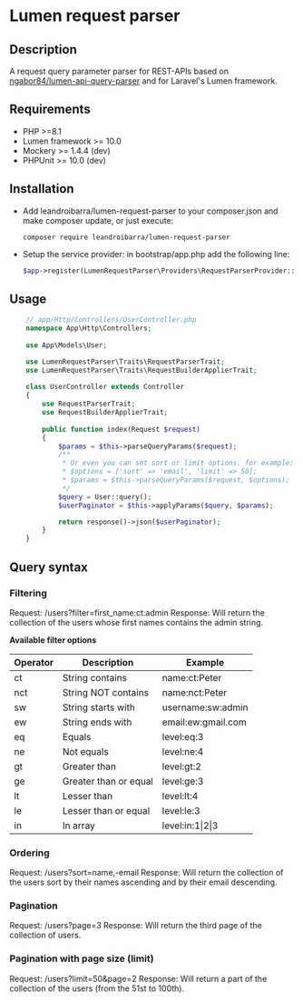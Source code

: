 # Lumen request parser

## Description
A request query parameter parser for REST-APIs based on [ngabor84/lumen-api-query-parser](https://github.com/ngabor84/lumen-api-query-parser) and for Laravel's Lumen framework.

## Requirements
- PHP >=8.1
- Lumen framework >= 10.0
- Mockery >= 1.4.4 (dev)
- PHPUnit >= 10.0 (dev)

## Installation
- Add leandroibarra/lumen-request-parser to your composer.json and make composer update, or just execute:
    ```
    composer require leandroibarra/lumen-request-parser
    ```
- Setup the service provider:
    in bootstrap/app.php add the following line:
    ```php
    $app->register(LumenRequestParser\Providers\RequestParserProvider::class);
    ```
    
## Usage
```php
    // app/Http/Controllers/UserController.php
    namespace App\Http\Controllers;
    
    use App\Models\User;

    use LumenRequestParser\Traits\RequestParserTrait;
    use LumenRequestParser\Traits\RequestBuilderApplierTrait;
    
    class UserController extends Controller
    {
        use RequestParserTrait;
        use RequestBuilderApplierTrait;
                
        public function index(Request $request)
        {
            $params = $this->parseQueryParams($request);
            /**
             * Or even you can set sort or limit options. for example:
             * $options = ['sort' => 'email', 'limit' => 50];
             * $params = $this->parseQueryParams($request, $options);
             */
            $query = User::query();
            $userPaginator = $this->applyParams($query, $params);

            return response()->json($userPaginator);
        }
    }
```

## Query syntax

### Filtering
Request: /users?filter=first_name:ct:admin
Response: Will return the collection of the users whose first names contains the admin string.

__Available filter options__    

| Operator      | Description           | Example |
| ------------- | --------------------- | ------- |
| ct            | String contains       | name:ct:Peter |
| nct           | String NOT contains   | name:nct:Peter |
| sw	        | String starts with    | username:sw:admin |
| ew	        | String ends with      | email:ew:gmail.com |
| eq	        | Equals                | level:eq:3 |
| ne	        | Not equals            | level:ne:4 |
| gt	        | Greater than          | level:gt:2 |
| ge	        | Greater than or equal | level:ge:3 |
| lt	        | Lesser than           | level:lt:4 |
| le	        | Lesser than or equal  | level:le:3 |
| in	        | In array              | level:in:1&#124;2&#124;3 |

### Ordering
Request: /users?sort=name,-email
Response: Will return the collection of the users sort by their names ascending and by their email descending.

### Pagination
Request: /users?page=3
Response: Will return the third page of the collection of users.

### Pagination with page size (limit)
Request: /users?limit=50&page=2
Response: Will return a part of the collection of the users (from the 51st to 100th).